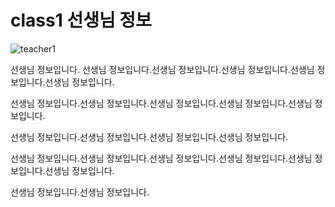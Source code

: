 # class1 선생님 정보

![teacher1](./image/teacher1.png)

선생님 정보입니다.
선생님 정보입니다.선생님 정보입니다.선생님 정보입니다.선생님 정보입니다.선생님 정보입니다.

선생님 정보입니다.선생님 정보입니다.선생님 정보입니다.선생님 정보입니다.선생님 정보입니다.


선생님 정보입니다.선생님 정보입니다.선생님 정보입니다.선생님 정보입니다.


선생님 정보입니다.선생님 정보입니다.선생님 정보입니다.선생님 정보입니다.선생님 정보입니다.선생님 정보입니다.


선생님 정보입니다.선생님 정보입니다.